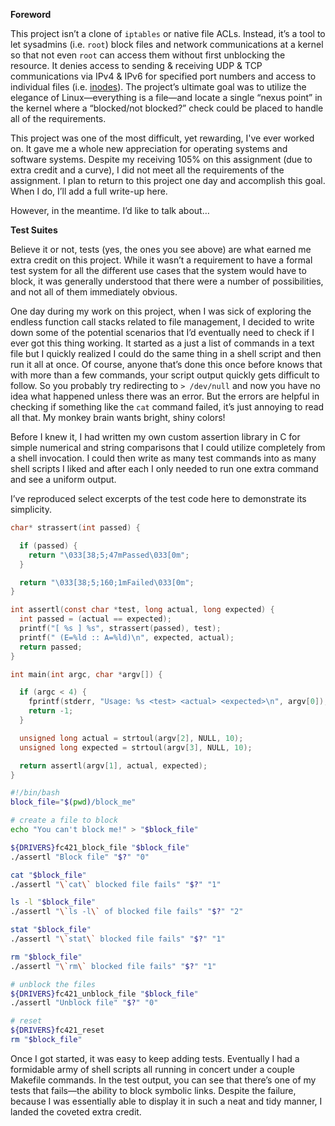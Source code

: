 **Foreword**

This project isn’t a clone of `iptables` or native file ACLs. Instead, it’s a tool to let sysadmins (i.e. `root`) block files and network communications at a kernel so that not even `root` can access them without first unblocking the resource. It denies access to sending & receiving UDP & TCP communications via IPv4 & IPv6 for specified port numbers and access to individual files (i.e. [inodes](https://unix.stackexchange.com/questions/4402/what-is-a-superblock-inode-dentry-and-a-file)). The project’s ultimate goal was to utilize the elegance of Linux—everything is a file—and locate a single “nexus point” in the kernel where a “blocked/not blocked?” check could be placed to handle all of the requirements.

This project was one of the most difficult, yet rewarding, I've ever worked on. It gave me a whole new appreciation for operating systems and software systems. Despite my receiving 105% on this assignment (due to extra credit and a curve), I did not meet all the requirements of the assignment. I plan to return to this project one day and accomplish this goal. When I do, I’ll add a full write-up here.

However, in the meantime. I’d like to talk about…

**Test Suites**

Believe it or not, tests (yes, the ones you see above) are what earned me extra credit on this project. While it wasn’t a requirement to have a formal test system for all the different use cases that the system would have to block, it was generally understood that there were a number of possibilities, and not all of them immediately obvious.

One day during my work on this project, when I was sick of exploring the endless function call stacks related to file management, I decided to write down some of the potential scenarios that I’d eventually need to check if I ever got this thing working. It started as a just a list of commands in a text file but I quickly realized I could do the same thing in a shell script and then run it all at once. Of course, anyone that’s done this once before knows that with more than a few commands, your script output quickly gets difficult to follow. So you probably try redirecting to `> /dev/null` and now you have no idea what happened unless there was an error. But the errors are helpful in checking if something like the `cat` command failed, it’s just annoying to read all that. My monkey brain wants bright, shiny colors!

Before I knew it, I had written my own custom assertion library in C for simple numerical and string comparisons that I could utilize completely from a shell invocation. I could then write as many test commands into as many shell scripts I liked and after each I only needed to run one extra command and see a uniform output.

I’ve reproduced select excerpts of the test code here to demonstrate its simplicity.

<div class="multiColumn">
<div>

```c
char* strassert(int passed) {

  if (passed) {
    return "\033[38;5;47mPassed\033[0m";
  }

  return "\033[38;5;160;1mFailed\033[0m";
}

int assertl(const char *test, long actual, long expected) {
  int passed = (actual == expected);
  printf("[ %s ] %s", strassert(passed), test);
  printf(" (E=%ld :: A=%ld)\n", expected, actual);
  return passed;
}

int main(int argc, char *argv[]) {

  if (argc < 4) {
    fprintf(stderr, "Usage: %s <test> <actual> <expected>\n", argv[0]);
    return -1;
  }

  unsigned long actual = strtoul(argv[2], NULL, 10);
  unsigned long expected = strtoul(argv[3], NULL, 10);

  return assertl(argv[1], actual, expected);
}
```

</div>
<div>

```bash
#!/bin/bash
block_file="$(pwd)/block_me"

# create a file to block
echo "You can't block me!" > "$block_file"

${DRIVERS}fc421_block_file "$block_file"
./assertl "Block file" "$?" "0"

cat "$block_file"
./assertl "\`cat\` blocked file fails" "$?" "1"

ls -l "$block_file"
./assertl "\`ls -l\` of blocked file fails" "$?" "2"

stat "$block_file"
./assertl "\`stat\` blocked file fails" "$?" "1"

rm "$block_file"
./assertl "\`rm\` blocked file fails" "$?" "1"

# unblock the files
${DRIVERS}fc421_unblock_file "$block_file"
./assertl "Unblock file" "$?" "0"

# reset
${DRIVERS}fc421_reset
rm "$block_file"
```

</div>
</div>

Once I got started, it was easy to keep adding tests. Eventually I had a formidable army of shell scripts all running in concert under a couple Makefile commands. In the test output, you can see that there’s one of my tests that fails—the ability to block symbolic links. Despite the failure, because I was essentially able to display it in such a neat and tidy manner, I landed the coveted extra credit.
